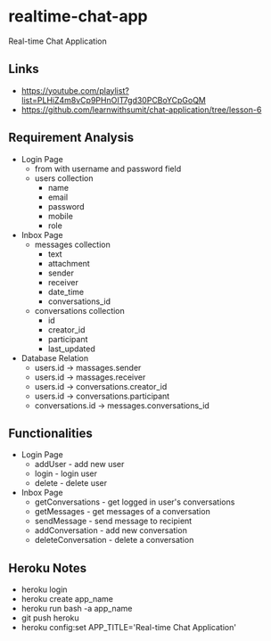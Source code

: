 # realtime-chat-app

Real-time Chat Application

## Links

- https://youtube.com/playlist?list=PLHiZ4m8vCp9PHnOIT7gd30PCBoYCpGoQM
- https://github.com/learnwithsumit/chat-application/tree/lesson-6

## Requirement Analysis

- Login Page
  - from with username and password field
  - users collection
    - name
    - email
    - password
    - mobile
    - role
- Inbox Page
  - messages collection
    - text
    - attachment
    - sender
    - receiver
    - date_time
    - conversations_id
  - conversations collection
    - id
    - creator_id
    - participant
    - last_updated
- Database Relation
  - users.id -> massages.sender
  - users.id -> massages.receiver
  - users.id -> conversations.creator_id
  - users.id -> conversations.participant
  - conversations.id -> messages.conversations_id

## Functionalities

- Login Page
  - addUser - add new user
  - login - login user
  - delete - delete user
- Inbox Page
  - getConversations - get logged in user's conversations
  - getMessages - get messages of a conversation
  - sendMessage - send message to recipient
  - addConversation - add new conversation
  - deleteConversation - delete a conversation

## Heroku Notes

- heroku login
- heroku create app_name
- heroku run bash -a app_name
- git push heroku
- heroku config:set APP_TITLE='Real-time Chat Application'
